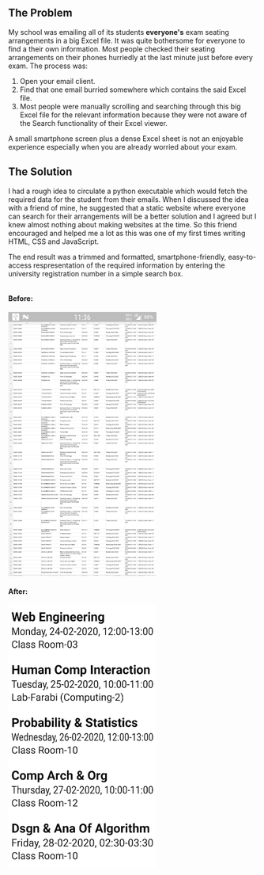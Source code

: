 <h2>The Problem</h2>
<p>
	My school was emailing all of its students <strong>everyone's</strong> exam seating arrangements in a big Excel file.
	It was quite bothersome for everyone to find a their own information. Most people checked their seating arrangements
	on their phones hurriedly at the last minute just before every exam. The process was:
	<ol>
		<li>Open your email client.</li>
		<li>Find that one email burried somewhere which contains the said Excel file.</li>
		<li>Most people were manually scrolling and searching through this big Excel file for the relevant information
			because they were not aware of the Search functionality of their Excel viewer.</li>
	</ol>
	A small smartphone screen plus a dense Excel sheet is not an enjoyable experience especially when you are already worried
	about your exam.
</p>

<h2>The Solution</h2>
<p>
	I had a rough idea to circulate a python executable which would fetch the required data for the student from their emails. When I
	discussed the idea with a friend of mine, he suggested that a static website where everyone can search for their arrangements
	will be a better solution and I agreed but I knew almost nothing about making websites at the time. So this friend encouraged
	and helped me a lot as this was one of my first times writing HTML, CSS and JavaScript.
</p>
<p>
	The end result was a trimmed and formatted, smartphone-friendly, easy-to-access respresentation of the required information
	by entering the university registration number in a simple search box.
</p>

<div style="display: inline-block;">
	<h4>Before:</h4>
	<img src="before_and_after/before.png" alt="Before Arrangements Finder" width="300">
</div>
<div style="display: inline-block;">
	<h4>After:</h4>
	<img src="before_and_after/after.png" alt="After Arrangements Finder" width="300">
</div>